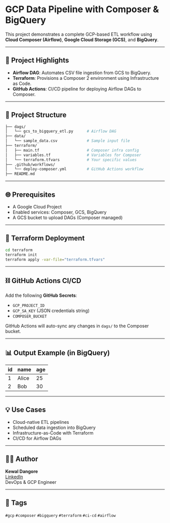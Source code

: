 # GCP Data Pipeline with Composer & BigQuery

This project demonstrates a complete GCP-based ETL workflow using **Cloud Composer (Airflow)**, **Google Cloud Storage (GCS)**, and **BigQuery**.

---

## 🚀 Project Highlights
- **Airflow DAG**: Automates CSV file ingestion from GCS to BigQuery.
- **Terraform**: Provisions a Composer 2 environment using Infrastructure as Code.
- **GitHub Actions**: CI/CD pipeline for deploying Airflow DAGs to Composer.

---

## 📁 Project Structure
```bash
├── dags/
│   └── gcs_to_bigquery_etl.py      # Airflow DAG
├── data/
│   └── sample_data.csv             # Sample input file
├── terraform/
│   ├── main.tf                     # Composer infra config
│   ├── variables.tf                # Variables for Composer
│   └── terraform.tfvars            # Your specific values
├── .github/workflows/
│   └── deploy-composer.yml         # GitHub Actions workflow
├── README.md
```

---

## 🌐 Prerequisites
- A Google Cloud Project
- Enabled services: Composer, GCS, BigQuery
- A GCS bucket to upload DAGs (Composer managed)

---

## 🧱 Terraform Deployment
```bash
cd terraform
terraform init
terraform apply -var-file="terraform.tfvars"
```

---

## ⛓ GitHub Actions CI/CD
Add the following **GitHub Secrets**:
- `GCP_PROJECT_ID`
- `GCP_SA_KEY` (JSON credentials string)
- `COMPOSER_BUCKET`

GitHub Actions will auto-sync any changes in `dags/` to the Composer bucket.

---

## 📊 Output Example (in BigQuery)
| id | name     | age |
|----|----------|-----|
| 1  | Alice    | 25  |
| 2  | Bob      | 30  |

---

## 💡 Use Cases
- Cloud-native ETL pipelines
- Scheduled data ingestion into BigQuery
- Infrastructure-as-Code with Terraform
- CI/CD for Airflow DAGs

---

## 👨‍💻 Author
**Kewal Dangore**  
[LinkedIn](https://www.linkedin.com/in/kewal-dangore)  
DevOps & GCP Engineer

---

## 📌 Tags
`#gcp` `#composer` `#bigquery` `#terraform` `#ci-cd` `#airflow`
